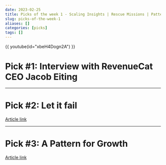 ```yaml
---
date: 2023-02-25
title: Picks of the week 1 - Scaling Insights | Rescue Missions | Pattern for Growth
slug: picks-of-the-week-1
aliases: []
categories: [picks]
tags: []
---
```


<div class=" mb-4">
    {{ youtube(id="xbeH4Dogn2A") }}
</div>

# Pick #1: Interview with RevenueCat CEO Jacob Eiting

<hr class="mt-8 mb-12"/>
 
# Pick #2: Let it fail

[Article link](https://www.maxcountryman.com/articles/let-it-fail)

<hr class="mt-8 mb-12"/>

# Pick #3: A Pattern for Growth 

[Article link](https://www.wking.dev/library/a-pattern-for-growth)
